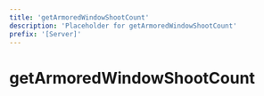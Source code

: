 ```yaml
---
title: 'getArmoredWindowShootCount'
description: 'Placeholder for getArmoredWindowShootCount'
prefix: '[Server]'
---
```


# getArmoredWindowShootCount
